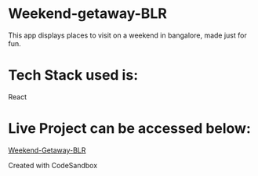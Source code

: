 # Weekend-getaway-BLR
This app displays places to visit on a weekend in bangalore, made just for fun.

# Tech Stack used is:
React

# Live Project can be accessed below:
[Weekend-Getaway-BLR](https://5s2j8s.csb.app/)

Created with CodeSandbox

